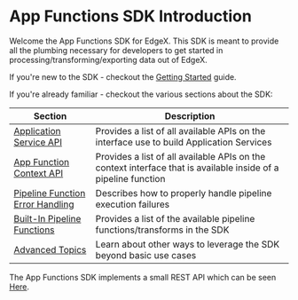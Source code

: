 # App Functions SDK Introduction

Welcome the App Functions SDK for EdgeX. This SDK is meant to provide all the plumbing necessary for developers to get started in processing/transforming/exporting data out of EdgeX. 

If you're new to the SDK - checkout the [Getting Started](../../getting-started/ApplicationFunctionsSDK.md) guide.

If you're already familiar - checkout the various sections about the SDK:

| Section | Description|
|---------|------------|
| [Application Service API](ApplicationServiceAPI.md) | Provides a list of all available APIs on the interface use to build Application Services |
| [App Function Context API](AppFunctionContextAPI.md) | Provides a list of all available APIs on the context interface that is available inside of a pipeline function |
| [Pipeline Function Error Handling](./ErrorHandling.md) | Describes how to properly handle pipeline execution failures |
| [Built-In Pipeline Functions](./BuiltIn.md) | Provides a list of the available pipeline functions/transforms in the SDK |
| [Advanced Topics](./AdvancedTopics.md) | Learn about other ways to leverage the SDK beyond basic use cases |

The App Functions SDK implements a small REST API which can be seen [Here](https://app.swaggerhub.com/apis-docs/EdgeXFoundry1/app-functions-sdk/{{edgexversion}}). 

